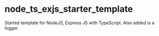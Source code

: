 # node_ts_exjs_starter_template

Started template for NodeJS, Express JS with TypeScript.
Also added is a logger.
